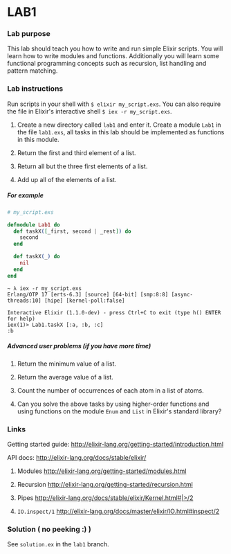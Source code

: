 # LAB1

### Lab purpose

This lab should teach you how to write and run simple Elixir scripts. You will
learn how to write modules and functions. Additionally you will learn some
functional programming concepts such as recursion, list handling and pattern
matching.


### Lab instructions

Run scripts in your shell with `$ elixir my_script.exs`. You can also require
the file in Elixir's interactive shell `$ iex -r my_script.exs`.

  1. Create a new directory called `lab1` and enter it. Create a module `Lab1` in the file `lab1.exs`, all tasks in this lab
     should be implemented as functions in this module.

  2. Return the first and third element of a list.

  3. Return all but the three first elements of a list.

  4. Add up all of the elements of a list.

##### For example

```elixir
# my_script.exs

defmodule Lab1 do
  def taskX([_first, second | _rest]) do
    second
  end

  def taskX(_) do
    nil
  end
end
```

```
~ λ iex -r my_script.exs
Erlang/OTP 17 [erts-6.3] [source] [64-bit] [smp:8:8] [async-threads:10] [hipe] [kernel-poll:false]

Interactive Elixir (1.1.0-dev) - press Ctrl+C to exit (type h() ENTER for help)
iex(1)> Lab1.taskX [:a, :b, :c]
:b
```


##### Advanced user problems (if you have more time)

  1. Return the minimum value of a list.

  2. Return the average value of a list.

  3. Count the number of occurrences of each atom in a list of atoms.

  4. Can you solve the above tasks by using higher-order functions and using
     functions on the module `Enum` and `List` in Elixir's standard library?


### Links

Getting started guide: http://elixir-lang.org/getting-started/introduction.html

API docs: http://elixir-lang.org/docs/stable/elixir/

  1. Modules http://elixir-lang.org/getting-started/modules.html

  2. Recursion http://elixir-lang.org/getting-started/recursion.html

  3. Pipes http://elixir-lang.org/docs/stable/elixir/Kernel.html#|>/2

  4. `IO.inspect/1` http://elixir-lang.org/docs/master/elixir/IO.html#inspect/2


### Solution ( no peeking :) )

See `solution.ex` in the `lab1` branch.
